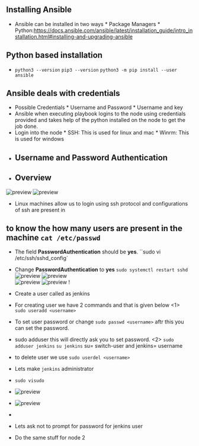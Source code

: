 ## Installing Ansible
* Ansible can be installed in two ways
          * Package Managers
          * Python:https://docs.ansible.com/ansible/latest/installation_guide/intro_installation.html#installing-and-upgrading-ansible
## Python based installation
* `python3 --version`
  `pip3 --version`
  `python3 -m pip install --user ansible`
## Ansible deals with credentials
* Possible Credentials
       * Username and Password
       * Username and key
* Ansible when executing playbook logins to the node using credentials provided and takes help of the python installed on the node to get the job done.
* Login into the node
       * SSH: This is used for linux and mac
       * Winrm: This is used for windows
* ## Username and Password Authentication
* ## Overview
![preview](images/a19.png)
![preview](images/a20.png)

* Linux machines allow us to login using ssh protocol and configurations of ssh are present in 
## to know the how many users are present in the machine `cat /etc/passwd`
* The field __PasswordAuthentication__ should be __yes__.
 ``sudo vi /etc/ssh/sshd_config`
* Change __PasswordAuthentication__ to __yes__
  ``sudo systemctl restart sshd`` 
  ![preview](images/a21.png)
  ![preview](images/a22.png)  
  ![preview](images/a23.png)
  ![preview](images/a24.png)
  !
* Create a user called as jenkins 

* For creating user we have 2 commands and that is given below
<1>
   `` sudo useradd <username>`` 
* To set user password or change `sudo passwd <username>` aftr this you can set the password.
* sudo adduser <username> 
 this will directly ask you to set password.
<2>
 ``sudo adduser jenkins``
 `su jenkins` su= switch-user and jenkins= username 
* to delete user we use  `sudo userdel <username>` 


* Lets make ``jenkins`` administrator
* `sudo visudo`
* ![preview](images/a26.png)
* ![preview](images/a25.png)
* 
* Lets ask not to prompt for password for jenkins user
* Do the same stuff for node 2 
